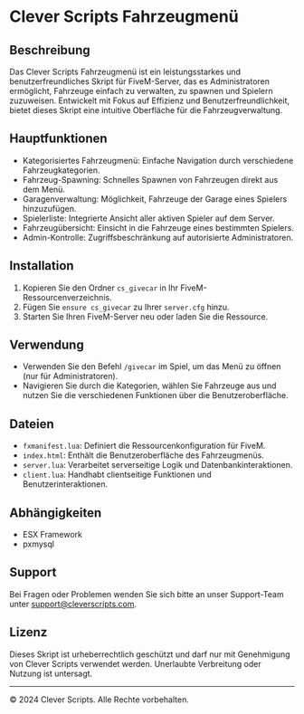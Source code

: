 # Clever Scripts Fahrzeugmenü

## Beschreibung

Das Clever Scripts Fahrzeugmenü ist ein leistungsstarkes und benutzerfreundliches Skript für FiveM-Server, das es Administratoren ermöglicht, Fahrzeuge einfach zu verwalten, zu spawnen und Spielern zuzuweisen. Entwickelt mit Fokus auf Effizienz und Benutzerfreundlichkeit, bietet dieses Skript eine intuitive Oberfläche für die Fahrzeugverwaltung.

## Hauptfunktionen

- Kategorisiertes Fahrzeugmenü: Einfache Navigation durch verschiedene Fahrzeugkategorien.
- Fahrzeug-Spawning: Schnelles Spawnen von Fahrzeugen direkt aus dem Menü.
- Garagenverwaltung: Möglichkeit, Fahrzeuge der Garage eines Spielers hinzuzufügen.
- Spielerliste: Integrierte Ansicht aller aktiven Spieler auf dem Server.
- Fahrzeugübersicht: Einsicht in die Fahrzeuge eines bestimmten Spielers.
- Admin-Kontrolle: Zugriffsbeschränkung auf autorisierte Administratoren.

## Installation

1. Kopieren Sie den Ordner `cs_givecar` in Ihr FiveM-Ressourcenverzeichnis.
2. Fügen Sie `ensure cs_givecar` zu Ihrer `server.cfg` hinzu.
3. Starten Sie Ihren FiveM-Server neu oder laden Sie die Ressource.

## Verwendung

- Verwenden Sie den Befehl `/givecar` im Spiel, um das Menü zu öffnen (nur für Administratoren).
- Navigieren Sie durch die Kategorien, wählen Sie Fahrzeuge aus und nutzen Sie die verschiedenen Funktionen über die Benutzeroberfläche.

## Dateien

- `fxmanifest.lua`: Definiert die Ressourcenkonfiguration für FiveM.
- `index.html`: Enthält die Benutzeroberfläche des Fahrzeugmenüs.
- `server.lua`: Verarbeitet serverseitige Logik und Datenbankinteraktionen.
- `client.lua`: Handhabt clientseitige Funktionen und Benutzerinteraktionen.

## Abhängigkeiten

- ESX Framework
- pxmysql

## Support

Bei Fragen oder Problemen wenden Sie sich bitte an unser Support-Team unter support@cleverscripts.com.

## Lizenz

Dieses Skript ist urheberrechtlich geschützt und darf nur mit Genehmigung von Clever Scripts verwendet werden. Unerlaubte Verbreitung oder Nutzung ist untersagt.

---

© 2024 Clever Scripts. Alle Rechte vorbehalten.
